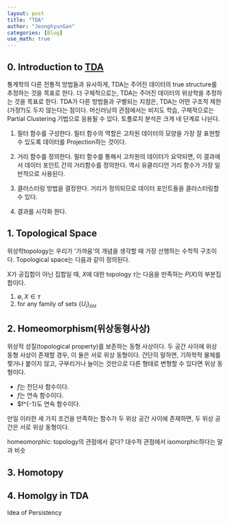 ```yaml
---
layout: post
title: "TDA"
author: "JeonghyunGan"
categories: [Blog]
use_math: true
---
```


## 0. Introduction to [TDA](https://skyeong.net/154)

통계학의 다른 전통적 방법들과 유사하게, TDA는 주어진 데이터의 true structure를 추정하는 것을 목표로 한다. 더 구체적으로는, TDA는 주어진 데이터의 위상학을 추정하는 것을 목표로 한다. TDA가 다른 방법들과 구별되는 지점은, TDA는 어떤 구조적 제한(가정?)도 두지 않는다는 점이다. 머신러닝의 관점에서는 비지도 학습, 구체적으로는 Partial Clustering 기법으로 응용될 수 있다. 토폴로지 분석은 크게 네 단계로 나뉜다.

1. 필터 함수를 구성한다. 필터 함수의 역할은 고차원 데이터의 모양을 가장 잘 표현할 수 있도록 데이터를 Projection하는 것이다.

2. 거리 함수를 정의한다. 필터 함수를 통해서 고차원의 데이터가 요약되면, 이 결과에서 데이터 포인트 간의 거리함수를 정의한다.  역시 유클리디언 거리 함수가 가장 일반적으로 사용된다.

3. 클러스터링 방법을 결정한다. 거리가 정의되므로 데이터 포인트들을 클러스터링할 수 있다.

4. 결과를 시각화 한다.

## 1. Topological Space

위상학topology는 우리가 '가까움'의 개념을 생각할 때 가장 선행하는 수학적 구조이다. Topological space는 다음과 같이 정의된다.

X가 공집합이 아닌 집합일 때, $X$에 대한 topology $\tau$는 다음을 만족하는 $P(X)$의 부분집합이다.

1. $\emptyset,X \in \tau$
2. for any family of sets $\{U_i\}_{i in I}$

## 2. Homeomorphism(위상동형사상)

위상적 성질(topological property)를 보존하는 동형 사상이다. 두 공간 사이에 위상 동형 사상이 존재할 경우, 이 둘은 서로 위상 동형이다. 간단히 말하면, 기하학적 물체를 찢거나 붙이지 않고, 구부리거나 늘이는 것만으로 다른 형태로 변형할 수 있다면 위상 동형이다.

- $f$는 전단사 함수이다.
- $f$는 연속 함수이다.
- $f^{-1}도 연속 함수이다.

만일 이러한 세 가지 조건을 만족하는 함수가 두 위상 공간 사이에 존재하면, 두 위상 공간은 서로 위상 동형이다.

homeomorphic: topology의 관점에서 같다?
대수적 관점에서 isomorphic하다는 말과 비슷


## 3. Homotopy


## 4. Homolgy in TDA

Idea of Persistency
